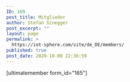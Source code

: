 ```yaml
---
ID: 169
post_title: Mitglieder
author: Stefan Sinegger
post_excerpt: ""
layout: page
permalink: >
  https://iot-sphere.com/site/de_DE/members/
published: true
post_date: 2020-10-08 22:36:59
---
```

[ultimatemember form_id="165"]